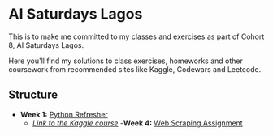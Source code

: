 # AI Saturdays Lagos 

This is to make me committed to my classes and exercises as part of Cohort 8, AI Saturdays Lagos.

Here you'll find my solutions to class exercises, homeworks and other coursework from recommended sites like Kaggle, Codewars and Leetcode.

## Structure

- __Week 1:__ [Python Refresher](https://github.com/ssarrayya/ai_saturdays/tree/main/Week%201%20-%20Python%20Refresher)
    - [_Link to the Kaggle course_](https://www.kaggle.com/learn/python)
-__Week 4:__ [Web Scraping Assignment](https://github.com/ssarrayya/ai_saturdays/tree/main/Week%204%20-%20Web%20Scraping%20Assignment)

         
